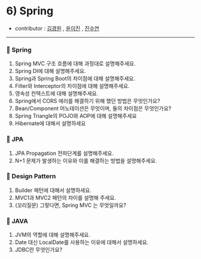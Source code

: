 # 6) Spring
- contributor : [김경원](https://github.com/shining8543) , [윤이진](https://github.com/483759) , [진수연](https://github.com/jjuyeon)
<hr>

### :notebook_with_decorative_cover: Spring
1. Spring MVC 구조 흐름에 대해 과정대로 설명해주세요.
2. Spring DI에 대해 설명해주세요.
3. Spring과 Spring Boot의 차이점에 대해 설명해주세요.
4. Filter와 Interceptor의 차이점에 대해 설명해주세요.
5. 영속성 컨텍스트에 대해 설명해주세요.
6. Spring에서 CORS 에러를 해결하기 위해 했던 방법은 무엇인가요?
7. Bean/Component 어노테이션은 무엇이며, 둘의 차이점은 무엇인가요?
8. Spring Triangle의 POJO와 AOP에 대해 설명해주세요
9. Hibernate에 대해서 설명하세요

### :notebook_with_decorative_cover: JPA
1. JPA Propagation 전파단계를 설명해주세요.
2. N+1 문제가 발생하는 이유와 이를 해결하는 방법을 설명해주세요.

### :notebook_with_decorative_cover: Design Pattern
1. Builder 패턴에 대해서 설명하세요.
2. MVC1과 MVC2 패턴의 차이를 설명해 주세요.
3. (꼬리질문) 그렇다면, Spring MVC 는 무엇일까요?

### :notebook_with_decorative_cover: JAVA
1. JVM의 역할에 대해 설명해주세요.
2. Date 대신 LocalDate를 사용하는 이유에 대해서 설명하세요.
3. JDBC란 무엇인가요?